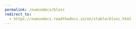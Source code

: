 ```yaml
---
permalink: /numcodecs/blosc
redirect_to:
  - https://numcodecs.readthedocs.io/en/stable/blosc.html
---
```


